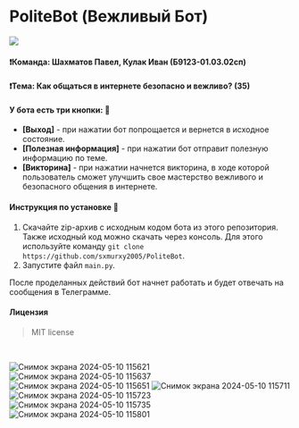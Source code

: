 # PoliteBot (Вежливый Бот)
[<img src="https://github.com/sxmurxy2005/PoliteBot/assets/46312126/c43deb4d-72b2-4646-bfa0-f41aa3cab83f">](t.me/MostPoliteBot)
#### :heavy_exclamation_mark:Команда: Шахматов Павел, Кулак Иван (Б9123-01.03.02сп)
#### :heavy_exclamation_mark:Тема: Как общаться в интернете безопасно и вежливо? (35)

#### У бота есть три кнопки: :pencil:
- **[Выход]** - при нажатии бот попрощается и вернется в исходное состояние.
- **[Полезная информация]** - при нажатии бот отправит полезную информацию по теме.
- **[Викторина]** - при нажатии начнется викторина, в ходе которой пользователь сможет улучшить свое мастерство вежливого и безопасного общения в интернете.

#### Инструкция по установке :rocket:
1. Скачайте zip-архив с исходным кодом бота из этого репозитория. Также исходный код можно скачать через консоль. Для этого используйте команду `git clone https://github.com/sxmurxy2005/PoliteBot`.
2. Запустите файл `main.py`.

После проделанных действий бот начнет работать и будет отвечать на сообщения в Телеграмме.

#### Лицензия 
> MIT license
</br>

![Снимок экрана 2024-05-10 115621](https://github.com/sxmurxy2005/PoliteBot/assets/46312126/d094c8f9-2f05-4a64-9872-1492253a88c7)
![Снимок экрана 2024-05-10 115637](https://github.com/sxmurxy2005/PoliteBot/assets/46312126/7a5b39cf-c8bf-4b5d-b4cc-0c93de0a14d5)
![Снимок экрана 2024-05-10 115651](https://github.com/sxmurxy2005/PoliteBot/assets/46312126/50f6e1e8-a85b-467e-b231-6b9e89eff6c9)
![Снимок экрана 2024-05-10 115711](https://github.com/sxmurxy2005/PoliteBot/assets/46312126/2afc233a-fd06-4aff-a628-f30d66cac5e1)
![Снимок экрана 2024-05-10 115723](https://github.com/sxmurxy2005/PoliteBot/assets/46312126/537448c3-6b1b-4c11-92c3-922088b36e53)
![Снимок экрана 2024-05-10 115735](https://github.com/sxmurxy2005/PoliteBot/assets/46312126/7fa54488-c38b-420f-b614-46aede875e7a)
![Снимок экрана 2024-05-10 115801](https://github.com/sxmurxy2005/PoliteBot/assets/46312126/e5602377-e1ac-4cfb-a2f9-a1ef18e80042)
